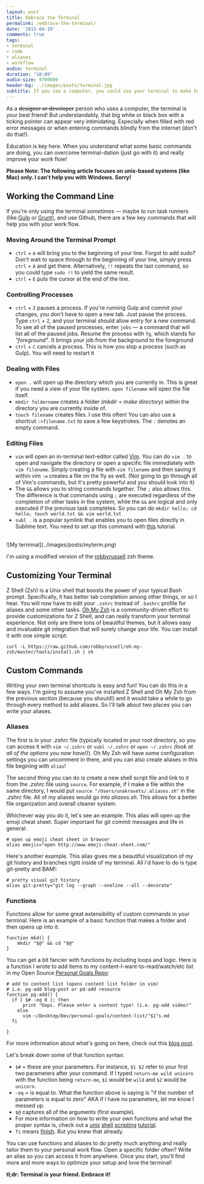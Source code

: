 ```yaml
---
layout: post
title: Embrace the Terminal
permalink: /embrace-the-terminal/
date: '2015-04-19'
comments: true
tags:
- terminal
- code
- aliases
- workflow
audio: terminal
duration: "10:09"
audio-size: 9760089
header-bg: ../images/posts/terminal.jpg
subtitle: If you use a computer, you could use your terminal to make huge improvements to your work flow. This article talks about getting started and writing aliases to customize your experience.
---
```


As a ~~designer or developer~~ person who uses a computer, the terminal is your best friend! But understandably, that big white or black box with a ticking pointer can appear very intimidating. Especially when filled with red error messages or when entering commands blindly from the internet (don't do that!).

Education is key here. When you understand what some basic commands are doing, you can overcome terminal-dation (just go with it) and really improve your work flow!

**Please Note: The following article focuses on unix-based systems (like Mac) only. I can't help you with Windows. Sorry!**

## Working the Command Line

If you're only using the terminal *sometimes* &mdash; maybe to run task runners (like [Gulp](https://github.com/gulpjs/gulp) or [Grunt](https://github.com/gruntjs/grunt)), and use Github, there are a few key commands that will help you with your work flow.

### Moving Around the Terminal Prompt
* `ctrl` + `A` will bring you to the beginning of your line. Forgot to add sudo? Don't wait to space through to the beginning of your line, simply press `ctrl` + `A` and get there. Alternatively, `!!` repeats the last command, so you could type `sudo !!` to yield the same result.
* `ctrl` + `E` puts the cursor at the end of the line.

### Controlling Processes
* `ctrl` + `Z` pauses a process. If you're running Gulp and commit your changes, you don't have to open a new tab. Just pause the process. Type `ctrl` + `Z`, and your terminal should allow entry for a new command. To see all of the paused processes, enter `jobs` &mdash; a command that will list all of the paused jobs. Resume the process with `fg`, which stands for *"foreground"*. It brings your job from the background to the foreground
* `ctrl` + `C` cancels a process. This is how you stop a process (such as Gulp). You will need to restart it

### Dealing with Files
- `open .` will open up the directory which you are currently in. This is great if you need a view of your file system. `open filename` will open the file itself.
- `mkdir foldername` creates a folder *(mkdir = make directory)* within the directory you are currently inside of.
- `touch filename` creates files. I use this often! You can also use a shortcut `:>filename.txt` to save a few keystrokes. The `:` denotes an empty command.

### Editing Files
- `vim` will open an in-terminal text-editor called [Vim](http://www.openvim.com/). You can do `vim .` to open and navigate the directory or open a specific file immediately with `vim filename`. Simply creating a file with `vim filename` and then saving it within vim `:w` creates a file on the fly as well. (Not going to go through all of Vim's commands, but it's pretty powerful and you should look into it)
- The `&&` allows you to string commands together. The `;` also allows this. The difference is that commands using `;` are executed regardless of the completion of other tasks in the system, while the `&&` are logical and only executed if the previous task completes. So you can do `mkdir hello; cd hello; touch world.txt && vim world.txt`
- `subl .` is a popular symlink that enables you to open files directly in Sublime text. You need to set up this command with [this](http://www.sublimetext.com/docs/3/osx_command_line.html) tutorial.

<br>
![My terminal](../images/posts/myterm.png)
<p class="caption">I'm using a modified version of the <a href="https://github.com/robbyrussell/oh-my-zsh/blob/master/themes/robbyrussell.zsh-theme">robbyrussell</a> zsh theme.</p>

## Customizing Your Terminal

Z Shell (Zsh) is a Unix shell that boosts the power of your typical Bash prompt. Specifically, it has better tab completion among other things, or so I hear. You will now have to edit your `.zshrc` instead of `.bashrc` profile for aliases and some other tasks. [Oh My Zsh](https://github.com/robbyrussell/oh-my-zsh) is a community-driven effort to provide customizations for Z Shell, and can really transform your terminal experience. Not only are there tons of beautiful themes, but it allows easy and invaluable git integration that will surely change your life. You can install it with one simple script:

```
curl -L https://raw.github.com/robbyrussell/oh-my-zsh/master/tools/install.sh | sh
```

## Custom Commands

Writing your own terminal shortcuts is easy and fun! You can do this in a few ways. I'm going to assume you've installed Z Shell and Oh My Zsh from the previous section (because you should!) and it would take a while to go through every method to add aliases. So I'll talk about two places you can write your aliases.

### Aliases

The first is in your *.zshrc* file (typically located in your root directory, so you can access it with `vim ~/.zshrc` or `subl ~/.zshrc` or `open ~/.zshrc` *(look at all of the options you now have!)*). Oh My Zsh will have some configuration settings you can uncomment in there, and you can also create aliases in this file begining with `alias`!

The second thing you can do is create a new shell script file and link to it from the *.zshrc* file using `source`. For example, if I make a file within the same directory, I would put `source "/Users/unakravets/.aliases.sh"` in the *.zshrc* file. All of my aliases would go into *aliases.sh*. This allows for a better file organization and overall cleaner system.

Whichever way you do it, let's see an example. This alias will open up the emoji cheat sheet. Super important for git commit messages and life in general:

```
# open up emoji cheat sheet in browser
alias emojis="open http://www.emoji-cheat-sheet.com/"
```

Here's another example. This alias gives me a beautiful visualization of my git history and branches right inside of my terminal. All i'd have to do is type git-pretty and BAM!:

```
# pretty visual git history
alias git-pretty="git log --graph --oneline --all --decorate"
```

### Functions

Functions allow for some great extensibility of custom commands in your terminal. Here is an example of a basic function that makes a folder and then opens up into it:

```
function mkd() {
    mkdir "$@" && cd "$@"
}
```

You can get a bit fancier with functions by including loops and logic. Here is a function I wrote to add items to my content-I-want-to-read/watch/etc list in my Open Source [Personal Goals Repo](http://github.com/una/personal-goals):

```
# add to content list (opens content list folder in vim)
# i.e. pg-add blog-post or pd-add resource
function pg-add() {
  if [ $# -eq 0 ]; then
      print "Oops. Please enter a content type! (i.e. pg-add video)"
    else
      vim ~/Desktop/Dev/personal-goals/content-list/"$1"s.md
  fi

}
```
<p class="caption">For more information about what's going on here, check out this <a href="http://una.github.io/personal-goals-guide">blog post</a>.</p>

Let's break down some of that function syntax:

- `$#` = these are your parameters. For instance, `$1 $2` refer to your first two parameters after your command. If I typed `return-me wild unicorn` with the function being `return-me`, `$1` would be `wild` and `$2` would be `unicorn`.
- `-eq` = is equal to. What the function above is saying is "if the number of parameters is equal to zero" AKA if I have no parameters, let me know I messed up.
- `$@` captures all of the arguments (first example).
- For more information on how to write your own functions and what the proper syntax is, check out a [unix](http://www.calpoly.edu/~rasplund/script.html) [shell](http://www.freeos.com/guides/lsst/ch02sec01.html) [scripting](http://www.livefirelabs.com/unix_tip_trick_shell_script/unix_shell_scripting/unix-shell-scripting-tutorial.htm) [tutorial](https://www.youtube.com/watch?v=JxZl3yi41fA).
- `fi` means [finish](http://bash.cyberciti.biz/guide/If..else..fi). But you knew that already.

You can use functions and aliases to do pretty much anything and really tailor them to your personal work flow. Open a specific folder often? Write an alias so you can access it from anywhere. Once you start, you'll find more and more ways to optimize your setup and love the terminal!

**tl;dr: Terminal is your friend. Embrace it!**
